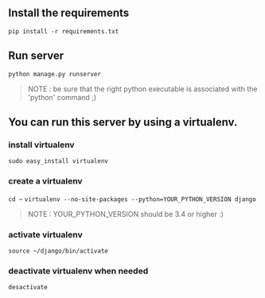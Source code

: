 ## Install the requirements
```pip install -r requirements.txt```
## Run server
```python manage.py runserver```
> NOTE : be sure that the right python executable is associated with the 'python' command ;)
## You can run this server by using a virtualenv.
### install virtualenv
```sudo easy_install virtualenv```
### create a virtualenv
```cd ~```
```virtualenv --no-site-packages --python=YOUR_PYTHON_VERSION django```
> NOTE : YOUR_PYTHON_VERSION should be 3.4 or higher :)
### activate virtualenv
```source ~/django/bin/activate```
### deactivate virtualenv when needed
```desactivate```
